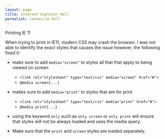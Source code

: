 ```yaml
---
layout: page
title: Internet Explorer Hell
permalink: /notes/ie-hell
---
```


Printing IE 11

When trying to print in IE11, modern CSS may crash the browser. I was not able to identify the exact styles that causes the issue however, the following fixed it:

- make sure to add `media="screen"` to styles all that that apply to being viewed on screen
    + `<link rel="stylesheet" type="text/css" media="screen" href="#">`
    + `@media screen{...}`
- makes sure to add `media="print"` to styles that are for print
    + `<link rel="stylesheet" type="text/css" media="print" href="#">`
    + `@media print{...}`

- using the keyword `only` such as `only screen` or `only print` will ensure that styles will not be always loaded and uses the media query.
- Make sure that the `print` and `screen` styles are loaded separately.
